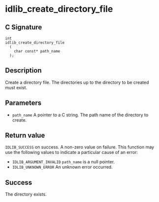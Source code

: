 # idlib_create_directory_file

## C Signature
```
int
idlib_create_directory_file
  (
    char const* path_name
  );
```

## Description
Create a directory file.
The directories up to the directory to be created must exist.

## Parameters
- `path_name` A pointer to a C string. The path name of the directory to create.

## Return value
`IDLIB_SUCCESS` on success. A non-zero value on failure.
This function may use the following values to indicate a particular cause of an error:
- `IDLIB_ARGUMENT_INVALID` `path_name` is a null pointer.
- `IDLIB_UNKNOWN_ERROR` An unknown error occurred.

## Success
The directory exists.
